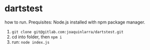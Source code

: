 # dartstest

how to run.
Prequisites: Node.js installed with npm package manager.

1) `git clone git@gitlab.com:joaquinlarra/dartstest.git`
2) cd into folder, then `npm i`
3) run: `node index.js`
